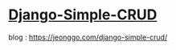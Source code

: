# [Django-Simple-CRUD](https://github.com/Goeun1001/Django-Simple-CRUD)

blog : https://jeonggo.com/django-simple-crud/